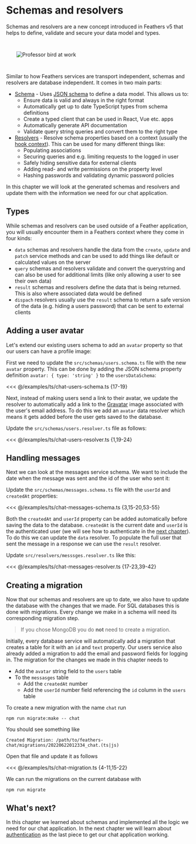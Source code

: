 # Schemas and resolvers

Schemas and resolvers are a new concept introduced in Feathers v5 that helps to define, validate and secure your data model and types.

<img style="margin: 2em;" src="/img/professor-bird-server.svg" alt="Professor bird at work">

Similar to how Feathers services are transport independent, schemas and resolvers are database independent. It comes in two main parts:

- [Schema](../../api/schema/schema.md) - Uses [JSON schema](https://json-schema.org/) to define a data model. This allows us to:
  - Ensure data is valid and always in the right format
  - Automatically get up to date TypeScript types from schema definitions
  - Create a typed client that can be used in React, Vue etc. apps
  - Automatically generate API documentation
  - Validate query string queries and convert them to the right type
- [Resolvers](../../api/schema/resolvers.md) - Resolve schema properties based on a context (usually the [hook context](./hooks.md)). This can be used for many different things like:
  - Populating associations
  - Securing queries and e.g. limiting requests to the logged in user
  - Safely hiding sensitive data for external clients
  - Adding read- and write permissions on the property level
  - Hashing passwords and validating dynamic password policies

In this chapter we will look at the generated schemas and resolvers and update them with the information we need for our chat application.

## Types

While schemas and resolvers can be used outside of a Feather application, you will usually encounter them in a Feathers context where they come in four kinds:

- `data` schemas and resolvers handle the data from the `create`, `update` and `patch` service methods and can be used to add things like default or calculated values on the server
- `query` schemas and resolvers validate and convert the querystring and can also be used for additional limits (like only allowing a user to see their own data)
- `result` schemas and resolvers define the data that is being returned. This is also where associated data would be defined
- `dispach` resolvers usually use the `result` schema to return a safe version of the data (e.g. hiding a users password) that can be sent to external clients

## Adding a user avatar

Let's extend our existing users schema to add an `avatar` property so that our users can have a profile image:


<LanguageBlock global-id="ts">

First we need to update the `src/schemas/users.schema.ts` file with the new `avatar` property. This can be done by adding the JSON schema property definition `avatar: { type: 'string' }` to the `usersDataSchema`:

<<< @/examples/ts/chat-users-schema.ts {17-19}

</LanguageBlock>
<LanguageBlock global-id="js">

</LanguageBlock>


Next, instead of making users send a link to their avatar, we update the resolver to automatically add a link to the [Gravatar](http://en.gravatar.com/) image associated with the user's email address. To do this we add an `avatar` data resolver which means it gets added before the user gets saved to the database.


<LanguageBlock global-id="ts">

Update the `src/schemas/users.resolver.ts` file as follows:

<<< @/examples/ts/chat-users-resolver.ts {1,19-24}

</LanguageBlock>
<LanguageBlock global-id="js">

</LanguageBlock>



## Handling messages

Next we can look at the messages service schema. We want to include the date when the message was sent and the id of the user who sent it:


<LanguageBlock global-id="ts">

Update the `src/schemas/messages.schema.ts` file with the `userId` and `createdAt` properties:

<<< @/examples/ts/chat-messages-schema.ts {3,15-20,53-55}

</LanguageBlock>
<LanguageBlock global-id="js">

</LanguageBlock>


Both the `createdAt` and `userId` property can be added automatically before saving the data to the database. `createdAt` is the current date and `userId` is the authenticated user (we will see how to authenticate in the [next chapter](./authentication.md)). To do this we can update the `data` resolver. To populate the full user that sent the message in a response we can use the `result` resolver.


<LanguageBlock global-id="ts">

Update `src/resolvers/messsges.resolver.ts` like this:

<<< @/examples/ts/chat-messages-resolver.ts {17-23,39-42}

</LanguageBlock>
<LanguageBlock global-id="js">

</LanguageBlock>


## Creating a migration

Now that our schemas and resolvers are up to date, we also have to update the database with the changes that we made. For SQL databases this is done with migrations. Every change we make in a schema will need its corresponding migration step.

<BlockQuote type="warning">

If you chose MongoDB you do **not** need to create a migration.

</BlockQuote>

Initially, every database service will automatically add a migration that creates a table for it with an `id` and `text` property. Our users service also already added a migration to add the email and password fields for logging in. The migration for the changes we made in this chapter needs to

- Add the `avatar` string field to the `users` table
- To the `messasges` table
  - Add the `createdAt` number
  - Add the `userId` number field referencing the `id` column in the `users` table

To create a new migration with the name `chat` run

```
npm run migrate:make -- chat
```

You should see something like

```
Created Migration: /path/to/feathers-chat/migrations/20220622012334_chat.(ts|js)
```

Open that file and update it as follows


<LanguageBlock global-id="ts">

<<< @/examples/ts/chat-migration.ts {4-11,15-22}

</LanguageBlock>
<LanguageBlock global-id="js">

</LanguageBlock>


We can run the migrations on the current database with

```
npm run migrate
```

## What's next?

In this chapter we learned about schemas and implemented all the logic we need for our chat application. In the next chapter we will learn about [authentication](./authentication.md) as the last piece to get our chat application working.
